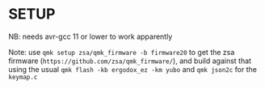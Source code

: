 # SETUP

NB: needs avr-gcc 11 or lower to work apparently

Note: use `qmk setup zsa/qmk_firmware -b firmware20` to get the zsa firmware
(`https://github.com/zsa/qmk_firmware/`), and build against that using the usual
`qmk flash -kb ergodox_ez -km yubo` and `qmk json2c` for the `keymap.c`
